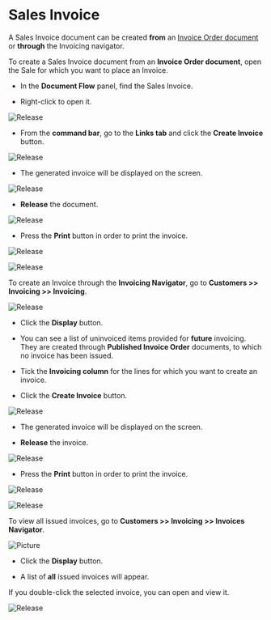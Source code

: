 # Sales Invoice

A Sales Invoice document can be created **from** an [Invoice Order document](https://github.com/ErpNetDocs/winclient/blob/master/step-by-step/invoice-order.md) or **through** the Invoicing navigator.

To create a Sales Invoice document from an **Invoice Order document**, open the Sale for which you want to place an Invoice.

-	In the **Document Flow** panel, find the Sales Invoice.

-	Right-click to open it.
 
![Release](pictures/documentflowopeninvoice.png)

-	From the **command bar**, go to the **Links tab** and click the **Create Invoice** button.

![Release](pictures/createnewinvoiceorder.png)

-	The generated invoice will be displayed on the screen.
 
![Release](pictures/invoice1.png)

-	**Release** the document.
 
![Release](pictures/releasedocument.png)

-	Press the **Print** button in order to print the invoice.

![Release](pictures/printicon.png)

![Release](pictures/invoiceonthescreen.png)

To create an Invoice through the **Invoicing Navigator**, go to <b>Customers >> Invoicing >> Invoicing</b>.

![Release](pictures/customersinvoicing1.png)
  
- Click the **Display** button.
  
- You can see a list of uninvoiced items provided for **future** invoicing. They are created through **Published Invoice Order** documents, to which no invoice has been issued.
  
- Tick the **Invoicing column** for the lines for which you want to create an invoice.
  
-	Click the **Create Invoice** button. 
 
![Release](pictures/createnewinvoiceorder.png)
  
-	The generated invoice will be displayed on the screen. 
  
- **Release** the invoice.
 
![Release](pictures/releasedocument.png)
  
-	Press the **Print** button in order to print the invoice.
 
![Release](pictures/toprintwide.png)

![Release](pictures/printinvoice1.png)

To view all issued invoices, go to <b>Customers >> Invoicing >> Invoices Navigator</b>.

![Picture](pictures/Invoicingnavigator.png) 
  
- Click the **Display** button.
  
- A list of **all** issued invoices will appear.
  
If you double-click the selected invoice, you can open and view it.

![Release](pictures/salinvoice.png)



